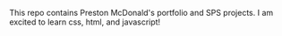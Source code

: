 This repo contains Preston McDonald's portfolio and SPS projects. 
I am excited to learn css, html, and javascript!